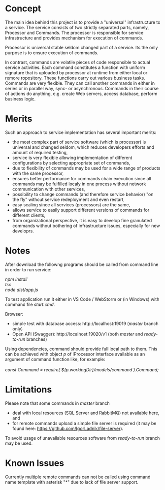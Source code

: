 # Concept

<p>
The main idea behind this project is to provide a "universal" infrastructure to a service.
The service consists of two strictly separated parts, namely, Processor and Commands.
The processor is responsible for service infrastructure and provides mechanism for execution of commands.
</p>
<p>
Processor is universal stable seldom changed part of a service.
Its the only purpose is to ensure execution of commands.
</p>
<p>
In contrast, commands are volatile pieces of code responsible to actual service activities.
Each command constitutes a function with uniform signature that is uploaded by processor at runtime from either local or remore ropository.
These functions carry out various business tasks.
Commands are very flexible.
They can call another commands in either in series or in parallel way, sync- or asynchronous.
Commands in their course of actions do anything, e.g. create Web servers, access database, perform business logic.
</p>

# Merits

Such an approach to service implementation has several important merits:<br/>
- the most complex part of service software (which is processor) is universal and changed seldom, which reduces developers efforts and amount of required testing,<br/>
- service is very flexible allowing implementation of different configurations by selecting appropriate set of commands,<br/>
- due to flexibility of commands may be used for a wide range of products with the same processor,
- ensures better performance for commands chain execution since all commands may be fulfilled localy in one process without network communication with other services,<br/>
- possibility to change commands (and therefore service behavior) "on the fly" without service redeployment and even restart,<br/>
- easy scaling since all services (processors) are the same,<br/>
- allows service to easily support different versions of commands for different clients,<br/>
- from organizational perspective, it is easy to develop fine granulated commands without bothering of infrastructure issues, especially for new developrs.<br/>

# Notes

After download the followng programs should be called from command line in order to run service:<br/>

<i>npm install</i><br/>
<i>tsc</i><br/>
<i>node dist/app.js</i><br/>

To test application run it either in VS Code / WebStorm or (in Windows) with command file <i>start.cmd</i>.<br/>

Browser:<br/>
- simple test with database access: http://localhost:19019 (<i>master</i> branch only)<br/>
- Open API (Swagger):               http://localhost:19020/v1 (both <i>master</i> and <i>ready-to-run</i> branches)<br/>

<p>
Using dependencies, command should provide full local path to them.
This can be achieved with object <i>p</i> of IProcessor interface available as an argument of command function like, for example:<br/>
<br/><i>const Command = require(`${p.workingDir}/models/command`).Command;</i>
</p>

# Limitations

Please note that some commands in <i>master</i> branch 
- deal with local resources (SQL Server and RabbitMQ) not available here, and<br/>
- for remote commands upload a simple file server is required (it may be found here: https://github.com/IgorLadnik/file-server).<br/> 

To avoid usage of unavailable resources software from <i>ready-to-run</i> branch may be used.

# Known Issues

<p>
Currently multiple remote commands can not be called using command name template with asterisk "*" due to lack of file server support.
</p>